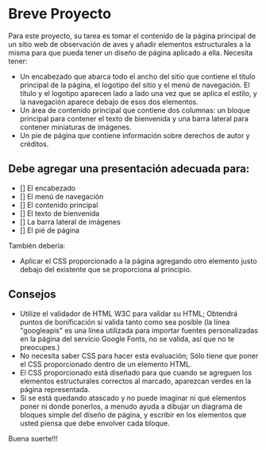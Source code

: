 # Breve Proyecto
Para este proyecto, su tarea es tomar el contenido de la página principal de un sitio web de observación de aves y añadir elementos estructurales a la misma para que pueda tener un diseño de página aplicado a ella. Necesita tener:

- Un encabezado que abarca todo el ancho del sitio que contiene el título principal de la página, el logotipo del sitio y el menú de navegación. El título y el logotipo aparecen lado a lado una vez que se aplica el estilo, y la navegación aparece debajo de esos dos elementos.
- Un área de contenido principal que contiene dos columnas: un bloque principal para contener el texto de bienvenida y una barra lateral para contener miniaturas de imágenes.
- Un pie de página que contiene información sobre derechos de autor y créditos.

## Debe agregar una presentación adecuada para:
- [] El encabezado
- [] El menú de navegación
- [] El contenido principal
- [] El texto de bienvenida
- [] La barra lateral de imágenes
- [] El pié de página

También debería:
- Aplicar el CSS proporcionado a la página agregando otro elemento <link> justo debajo del existente que se proporciona al principio.

## Consejos
- Utilize el validador de HTML W3C para validar su HTML; Obtendrá puntos de bonificación si valida tanto como sea posible (la línea "googleapis" es una línea utilizada para importar fuentes personalizadas en la página del servicio Google Fonts, no se valida, así que no te preocupes.)
- No necesita saber CSS para hacer esta evaluación; Sólo tiene que poner el CSS proporcionado dentro de un elemento HTML.
- El CSS proporcionado está diseñado para que cuando se agreguen los elementos estructurales correctos al marcado, aparezcan verdes en la página representada.
- Si se está quedando atascado y no puede imaginar ni qué elementos poner ni donde ponerlos, a menudo ayuda a dibujar un diagrama de bloques simple del diseño de página, y escribir en los elementos que usted piensa que debe envolver cada bloque.

Buena suerte!!!
